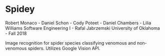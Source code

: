 # Spidey
Robert Monaco - Daniel Schon - Cody Poteet - Daniel Chambers - Lilia Williams
Software Engineering I - Rafal Jabrzemski
University of Oklahoma - Fall 2018

Image recognition for spider species classifying venomous and non-venomous spiders. Utilizes
Google Vision API.

